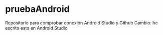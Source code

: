 # pruebaAndroid
Repositorio para comprobar conexión Android Studio y Github
Cambio: he escrito esto en Android Studio
